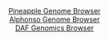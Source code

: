 <div id="Pineapple_Genome_Browser" align="center">
  <a href="https://igv.org/app/?sessionURL=blob:zZNdb5swFIb_i6VWm0T4MAECUjQlWdJVadotKYuUqkIOMcQd2NQ2UBrlv..s2rSbVWouNk3iwj4ynPc8fjighkrFBEcRwqbjmY6DDKT2ol2RsiroNSmpQlFGCkUNJGlGJeUpRdEBZURpEi.v4M291pWKLIvpqlcSngtTuSYpybPgpFVmKkprIoqCbIUkWkhljSVphMXyptfSLakqE3q7pmftiCYWKaq94EpYFeV50sL3kl.lJKdclDQp60KzlwAJ5IGMOzMjH0br1ShNqVJz2l3uhqP55eirO403F_5kE998Wsf..nzFck50LelwfPtcOXGN_U27aki9.CLO8BiriS8X8eLM_Xg.faqYpGroBE6Ig35_4AEaxnf06X.aGh524uTFRedNW347iKerK1VtZ9e1i1X3eRkOXpn7aKBCpDWYgNK9DCLHNlzbNzzs934snYFh2yHQkYKh6O7eQFqS9Bscvzsg3VXgC1L0sX5Rx0BC7qhEUS.0bWgRYq8f9O0wdI7GAdWy.HtoZ_EyDGw8wthPMlZokHmXKF4pk3BuNmlm5s8nsty3A.dhuunO8AxPJFmXkt_u24UN.wc9S__I0wcG0P7lCmHYt6T6J.a9JYipt6fq5rsBnw_Gm.AafjDWztWDC3S6hZdd.I.wmr4K6TRAmZAl0XAeKrD96V1DJCNcQ6Fhim1ZwXS3BpaiRZGDXdAXpaIQ4COS.fadbdiG49nvf2vqHu.P3wE-">Pineapple Genome Browser</a>
</div>
<div id="Alphonso_Genome_Browser" align="center">
  <a href="https://igv.org/app/?sessionURL=blob:zZJRb9owFIX_iyWqTQqJnZCERKomoIUCFVWhwEZVRU7iBNPEzmwTKIj_PrfatJdVKg.bJvnBvrr2Pef4O4KaCEk5AyGwTeSaCAEDyDXfzXBZFWSCSyJBmOFCEgMIkhFBWEJAeAQZlgrPp7f65lqpSoaWRVXVLDHLuSkdE5f4wBneSTPhpdXjRYFjLrDiQlpdgWtu0bxu7kiMq8rUsx3TtVKssIWLas2Z5FZFWB7t9HvRr1KUE8ZLEpXbQtE3AZHWozWmZoa_dJazTpIQKcfkZZhedsbDzsK5nq8GXm81v7tZzr3lxYzmDKutIJdsf7dJ41a27zpygLLFgKrx4Lls2P3VVDacq4vrfUUFkZfIR4GDfM9p62goS8n.f3KtFz3TOZ.0ZvdyYd_kg_3DbtKwu257BOcHdXiA_B3nJwMUPNlqFkCyFn6IoOFAz3Btr_m6RW0DwkDnIzgF4eOTAZTAybNufzwC9VJpYoAk37dv8BiAi5QIEDYDCPWIwHZbfgsGAToZR7AVxd8Ltz.fBj60O7btRRktlMY5jSSrpIkZM.skM_PDmWnSr1Qz09.Ljby_UrGXEqcXb8ikv5Hf7t_lSA9_.0Jt9SOa_gl5HxFiqvhc3KoRF31_pEOyb7cID9265YjuYbpZdDbJHwN6Bem8cDIuSqx0v67o40_iaiwoZkoXaippTAuqXpY6R74DIbIdDS5IeME1iUDk8SdoQAO58PNvQJ3T0.kH">Alphonso Genome Browser</a>
</div>


<div id="DAF_Genomics_Browser" align="center">
  <a href="https://ink-blot.github.io/?sessionURL=blob:tZFra9swFIb_i6D9ZDu27MS1IQyTtFloWEOCk6ylhDP7ODaxJE.SlzQh_33C6xjswhh0IAmJc3lfnedMvqBUleAkJtTx.o7nEYuoUhyWwJoaPwBDReICaoUWkVigRJ4hic.kAKUhXcxMZal1o.JeL4fC3iEXrMqUo3wHGluJVpdoUm3qAIOT4HBQTiaYSdbQg7opBVeiB1mGStlur0G.2x7AHN9j264lbllb66pT3RoTxljuFGDcVjzH41.M_Adls6p3yXqZdPX3.DLNh8n9NFn5t.njZDB6TB_er9PB.npZ7TjoVuIwWD5MF3O1z2cCN6U8Hr0repe3o_lk3xdX_vj69thUEtXQC72IhkEQUXKxSC2y1kAgWSm92AuskN5YNAjs16vfH5gpSFGR.OnZIlpCtjfpT2eiXxqDiij83HbULCJkjpLEduS6RiKi_SAM3CjyLtaZtLJ.Y5Z36SIKXZpQOnA.ATP6RVV3AzRCvwbfCuRPnc3.V1Cz8WKy2aMKN3wkT5GY..PV6SPzVunNbzH5xv0fv1UIyUCb0LfnKxSojRpDrn9Q8S_Pl68-">DAF Genomics Browser</a>
</div>
